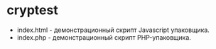 # cryptest

<ul>
<li>index.html - демонстрационный скрипт Javascript упаковщика.</li>
<li>index.php - демонстрационный скрипт PHP-упаковщика.</li>
</ul>
